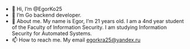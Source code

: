- 👋 Hi, I’m @EgorKo25
- 🌱 I’m Go backend developer.
- 💞️ About me. My name is Egor, I’m 21 years old.
I am a 4nd year student of the Faculty of Information Security. I am studying Information Security for Automated Systems.
- 📫 How to reach me. My email egorkra25@yandex.ru


